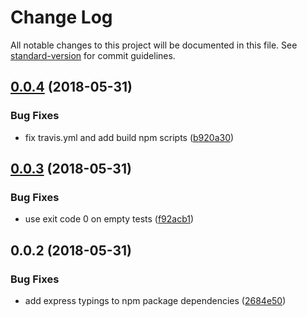 # Change Log

All notable changes to this project will be documented in this file. See [standard-version](https://github.com/conventional-changelog/standard-version) for commit guidelines.

<a name="0.0.4"></a>
## [0.0.4](https://github.com/davesters/munson/compare/v0.0.3...v0.0.4) (2018-05-31)


### Bug Fixes

* fix travis.yml and add build npm scripts ([b920a30](https://github.com/davesters/munson/commit/b920a30))



<a name="0.0.3"></a>
## [0.0.3](https://github.com/davesters/munson/compare/v0.0.2...v0.0.3) (2018-05-31)


### Bug Fixes

* use exit code 0 on empty tests ([f92acb1](https://github.com/davesters/munson/commit/f92acb1))



<a name="0.0.2"></a>
## 0.0.2 (2018-05-31)


### Bug Fixes

* add express typings to npm package dependencies ([2684e50](https://github.com/davesters/munson/commit/2684e50))
